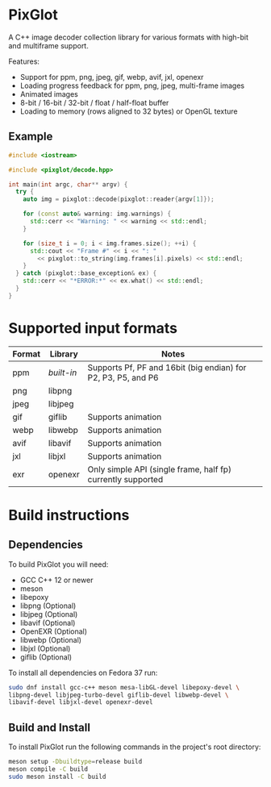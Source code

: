 # PixGlot

A C++ image decoder collection library for various formats with high-bit and multiframe
support.

Features:
* Support for ppm, png, jpeg, gif, webp, avif, jxl, openexr
* Loading progress feedback for ppm, png, jpeg, multi-frame images
* Animated images
* 8-bit / 16-bit / 32-bit / float / half-float buffer
* Loading to memory (rows aligned to 32 bytes) or OpenGL texture


## Example

```cpp
#include <iostream>

#include <pixglot/decode.hpp>

int main(int argc, char** argv) {
  try {
    auto img = pixglot::decode(pixglot::reader{argv[1]});

    for (const auto& warning: img.warnings) {
      std::cerr << "Warning: " << warning << std::endl;
    }

    for (size_t i = 0; i < img.frames.size(); ++i) {
      std::cout << "Frame #" << i << ": "
        << pixglot::to_string(img.frames[i].pixels) << std::endl;
    }
  } catch (pixglot::base_exception& ex) {
    std::cerr << "*ERROR:*" << ex.what() << std::endl;
  }
}
```



# Supported input formats

| Format    | Library    | Notes                                                         |
|-----------|------------|---------------------------------------------------------------|
| ppm       | *built-in* | Supports Pf, PF and 16bit (big endian) for P2, P3, P5, and P6 |
| png       | libpng     |                                                               |
| jpeg      | libjpeg    |                                                               |
| gif       | giflib     | Supports animation                                            |
| webp      | libwebp    | Supports animation                                            |
| avif      | libavif    | Supports animation                                            |
| jxl       | libjxl     | Supports animation                                            |
| exr       | openexr    | Only simple API (single frame, half fp) currently supported   |



# Build instructions

## Dependencies

To build PixGlot you will need:
* GCC C++ 12 or newer
* meson
* libepoxy
* libpng (Optional)
* libjpeg (Optional)
* libavif (Optional)
* OpenEXR (Optional)
* libwebp (Optional)
* libjxl (Optional)
* giflib (Optional)

To install all dependencies on Fedora 37 run:
```sh
sudo dnf install gcc-c++ meson mesa-libGL-devel libepoxy-devel \
libpng-devel libjpeg-turbo-devel giflib-devel libwebp-devel \
libavif-devel libjxl-devel openexr-devel
```


## Build and Install

To install PixGlot run the following commands in the project's root directory:
```sh
meson setup -Dbuildtype=release build
meson compile -C build
sudo meson install -C build
```
